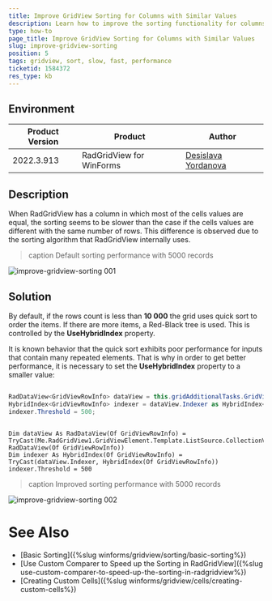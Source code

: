 ```yaml
---
title: Improve GridView Sorting for Columns with Similar Values
description: Learn how to improve the sorting functionality for columns with similar values in the WinForms GridView. 
type: how-to
page_title: Improve GridView Sorting for Columns with Similar Values
slug: improve-gridview-sorting
position: 5
tags: gridview, sort, slow, fast, performance
ticketid: 1584372
res_type: kb
---
```



## Environment
|Product Version|Product|Author|
|----|----|----|
|2022.3.913|RadGridView for WinForms|[Desislava Yordanova](https://www.telerik.com/blogs/author/desislava-yordanova)|

## Description

When RadGridView has a column in which most of the cells values are equal, the sorting seems to be slower than the case if the cells values are different with the same number of rows. This difference is observed due to the sorting algorithm that RadGridView internally uses.

>caption Default sorting performance with 5000 records

![improve-gridview-sorting 001](images/improve-gridview-sorting001.gif) 

## Solution

By default, if the rows count is less than **10 000** the grid uses quick sort to order the items. If there are more items, a Red-Black tree is used. This is controlled by the **UseHybridIndex** property.

It is known behavior that the quick sort exhibits poor performance for inputs that contain many repeated elements. That is why in order to get better performance, it is necessary to set the **UseHybridIndex** property to a smaller value:

 
````C#

RadDataView<GridViewRowInfo> dataView = this.gridAdditionalTasks.GridViewElement.Template.ListSource.CollectionView as RadDataView<GridViewRowInfo>;
HybridIndex<GridViewRowInfo> indexer = dataView.Indexer as HybridIndex<GridViewRowInfo>;
indexer.Threshold = 500;

````
````VB.NET

Dim dataView As RadDataView(Of GridViewRowInfo) = TryCast(Me.RadGridView1.GridViewElement.Template.ListSource.CollectionView, RadDataView(Of GridViewRowInfo))
Dim indexer As HybridIndex(Of GridViewRowInfo) = TryCast(dataView.Indexer, HybridIndex(Of GridViewRowInfo))
indexer.Threshold = 500

````

>caption Improved sorting performance with 5000 records

![improve-gridview-sorting 002](images/improve-gridview-sorting002.gif) 

# See Also

* [Basic Sorting]({%slug winforms/gridview/sorting/basic-sorting%})
* [Use Custom Comparer to Speed up the Sorting in RadGridView]({%slug use-custom-comparer-to-speed-up-the-sorting-in-radgridview%})
* [Creating Custom Cells]({%slug winforms/gridview/cells/creating-custom-cells%})